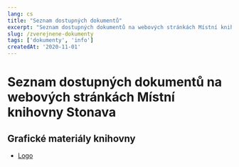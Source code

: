 ```yaml
---
lang: cs
title: "Seznam dostupných dokumentů"
excerpt: "Seznam dostupných dokumentů na webových stránkách Místní knihovny Stonava."
slug: /zverejnene-dokumenty
tags: ['dokumenty', 'info']
createdAt: '2020-11-01'
---
```

# Seznam dostupných dokumentů na webových stránkách Místní knihovny Stonava

## Grafické materiály knihovny
- [Logo](/assets/logo.png)
